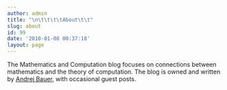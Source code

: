 ```yaml
---
author: admin
title: "\n\t\t\t\tAbout\t\t"
slug: about
id: 99
date: '2010-01-08 00:37:18'
layout: page
---
```


The Mathematics and Computation blog focuses on connections between mathematics and the theory of computation. The blog is owned and written by [Andrej Bauer](http://www.andrej.com/), with occasional guest posts.